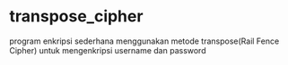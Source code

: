 # transpose_cipher
program enkripsi sederhana menggunakan metode transpose(Rail Fence Cipher) untuk mengenkripsi username dan password

